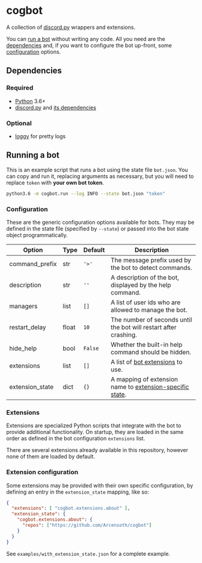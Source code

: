 # cogbot
A collection of [discord.py](https://github.com/Rapptz/discord.py) wrappers and extensions.

You can [run a bot](#running-a-bot) without writing any code. All you need are the [dependencies](#dependencies) and, if you want to configure the bot up-front, some [configuration](#configuration) options.

## Dependencies

### Required
* [Python](https://www.python.org/) 3.6+
* [discord.py](https://github.com/Rapptz/discord.py) and [its dependencies](https://github.com/Rapptz/discord.py#requirements)

### Optional
* [loggy](https://github.com/Arcensoth/loggy) for pretty logs

## Running a bot
This is an example script that runs a bot using the state file `bot.json`. You can copy and run it, replacing arguments as necessary, but you will need to replace `token` with **your own bot token**.

```bash
python3.6 -m cogbot.run --log INFO --state bot.json "token"
```

### Configuration
These are the generic configuration options available for bots. They may be defined in the state file (specified by `--state`) or passed into the bot state object programmatically.

| Option            | Type  | Default   | Description
| ----------------- | ----- | --------- | -----------
| command_prefix    | str   | `'>'`     | The message prefix used by the bot to detect commands.
| description       | str   | `''`      | A description of the bot, displayed by the help command.
| managers          | list  | `[]`      | A list of user ids who are allowed to manage the bot.
| restart_delay     | float | `10`      | The number of seconds until the bot will restart after crashing.
| hide_help         | bool  | `False`   | Whether the built-in help command should be hidden.
| extensions        | list  | `[]`      | A list of [bot extensions](#extensions) to use.
| extension_state   | dict  | `{}`      | A mapping of extension name to [extension-specific state](#extension-configuration).

### Extensions
Extensions are specialized Python scripts that integrate with the bot to provide additional functionality. On startup, they are loaded in the same order as defined in the bot configuration `extensions` list.

There are several extensions already available in this repository, however none of them are loaded by default.

### Extension configuration
Some extensions may be provided with their own specific configuration, by defining an entry in the `extension_state` mapping, like so:

```json
{
  "extensions": [ "cogbot.extensions.about" ],
  "extension_state": {
    "cogbot.extensions.about": {
      "repos": ["https://github.com/Arcensoth/cogbot"]
    }
  }
}
```

See `examples/with_extension_state.json` for a complete example.
